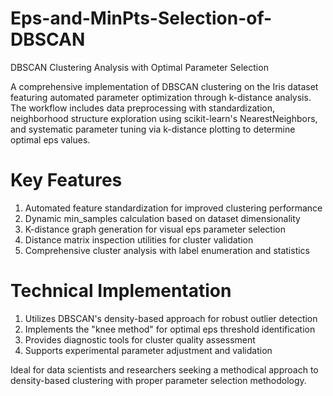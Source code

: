 # Eps-and-MinPts-Selection-of-DBSCAN
DBSCAN Clustering Analysis with Optimal Parameter Selection

A comprehensive implementation of DBSCAN clustering on the Iris dataset featuring automated parameter optimization through k-distance analysis. The workflow includes data preprocessing with standardization, neighborhood structure exploration using scikit-learn's NearestNeighbors, and systematic parameter tuning via k-distance plotting to determine optimal eps values.

# Key Features
1. Automated feature standardization for improved clustering performance
2. Dynamic min_samples calculation based on dataset dimensionality
3. K-distance graph generation for visual eps parameter selection
4. Distance matrix inspection utilities for cluster validation
5. Comprehensive cluster analysis with label enumeration and statistics

# Technical Implementation
1. Utilizes DBSCAN's density-based approach for robust outlier detection
2. Implements the "knee method" for optimal eps threshold identification
3. Provides diagnostic tools for cluster quality assessment
4. Supports experimental parameter adjustment and validation

Ideal for data scientists and researchers seeking a methodical approach to density-based clustering with proper parameter selection methodology.

